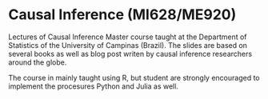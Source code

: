 # Causal Inference (MI628/ME920)

Lectures of Causal Inference Master course taught at the Department of Statistics of the University of Campinas (Brazil). The slides are based on several books as well as blog post writen by causal inference researchers around the globe.

The course in mainly taught using R, but student are strongly encouraged to implement the procesures Python and Julia as well.
